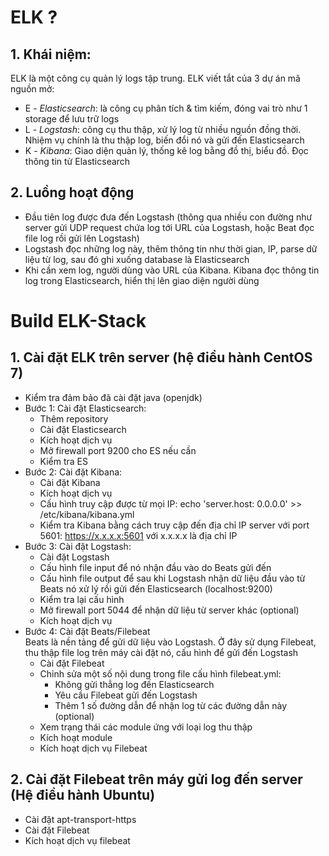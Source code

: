 # ELK ?

## 1. Khái niệm:

ELK là một công cụ quản lý logs tập trung. ELK viết tắt của 3 dự án mã
nguồn mở:

- E - _Elasticsearch_: là công cụ phân tích & tìm kiếm, đóng vai trò như 1
  storage để lưu trữ logs
- L - _Logstash_: công cụ thu thập, xử lý log từ nhiều nguồn đồng thời.
  Nhiệm vụ chính là thu thập log, biến đổi nó và gửi đến Elasticsearch
- K - _Kibana_: Giao diện quản lý, thống kê log bằng đồ thị, biểu đồ. Đọc
  thông tin từ Elasticsearch

## 2. Luồng hoạt động

- Đầu tiên log được đưa đến Logstash (thông qua nhiều con đường như server
  gửi UDP request chứa log tới URL của Logstash, hoặc Beat đọc file log rồi
  gửi lên Logstash)
- Logstash đọc những log này, thêm thông tin như thời gian, IP, parse dữ
  liệu từ log, sau đó ghi xuống database là Elasticsearch
- Khi cần xem log, người dùng vào URL của Kibana. Kibana đọc thông tin log
  trong Elasticsearch, hiển thị lên giao diện người dùng

# Build ELK-Stack

## 1. Cài đặt ELK trên server (hệ điều hành CentOS 7)

- Kiểm tra đảm bảo đã cài đặt java (openjdk)
- Bước 1: Cài đặt Elasticsearch:
  - Thêm repository
  - Cài đặt Elasticsearch
  - Kích hoạt dịch vụ
  - Mở firewall port 9200 cho ES nếu cần
  - Kiểm tra ES
- Bước 2: Cài đặt Kibana:
  - Cài đặt Kibana
  - Kích hoạt dịch vụ
  - Cấu hình truy cập được từ mọi IP: echo 'server.host: 0.0.0.0' >>
    /etc/kibana/kibana.yml
  - Kiểm tra Kibana bằng cách truy cập đến địa chỉ IP server với port 5601:
    https://x.x.x.x:5601 với x.x.x.x là địa chỉ IP
- Bước 3: Cài đặt Logstash:
  - Cài đặt Logstash
  - Cấu hình file input để nó nhận đầu vào do Beats gửi đến
  - Cấu hình file output để sau khi Logstash nhận dữ liệu đầu vào từ Beats
    nó xử lý rồi gửi đến Elasticsearch (localhost:9200)
  - Kiểm tra lại cấu hình
  - Mở firewall port 5044 để nhận dữ liệu từ server khác (optional)
  - Kích hoạt dịch vụ
- Bước 4: Cài đặt Beats/Filebeat  
  Beats là nền tảng để gửi dữ liệu vào Logstash. Ở đây sử dụng Filebeat,
  thu thập file log trên máy cài đặt nó, cấu hình để gửi đến Logstash
  - Cài đặt Filebeat
  - Chỉnh sửa một số nội dung trong file cấu hình filebeat.yml:
    - Không gửi thẳng log đến Elasticsearch
    - Yêu cầu Filebeat gửi đến Logstash
    - Thêm 1 số đường dẫn để nhận log từ các đường dẫn này (optional)
  - Xem trạng thái các module ứng với loại log thu thập
  - Kích hoạt module
  - Kích hoạt dịch vụ Filebeat

## 2. Cài đặt Filebeat trên máy gửi log đến server (Hệ điều hành Ubuntu)

- Cài đặt apt-transport-https
- Cài đặt Filebeat
- Kích hoạt dịch vụ filebeat

